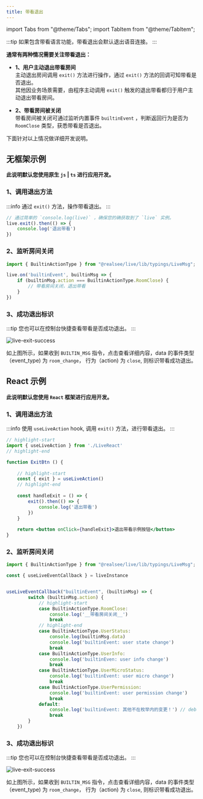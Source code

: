 ```yaml
---
title: 带看退出
---
```


import Tabs from "@theme/Tabs";
import TabItem from "@theme/TabItem";

:::tip
如果包含带看语言功能，带看退出会默认退出语音连接。
:::

**通常有两种情况需要关注带看退出：**
- **1、用户主动退出带看房间**<br/>
    主动退出房间调用 `exit()` 方法进行操作，通过 `exit()` 方法的回调可知带看是否退出。<br/>
    其他因业务场景需要，由程序主动调用 `exit()` 触发的退出带看都归于用户主动退出带看房间。

- **2、带看房间被关闭**<br/>
  带看房间被关闭可通过监听内置事件 `builtinEvent` ，判断返回行为是否为 `RoomClose` 类型，获悉带看是否退出。
  
下面针对以上情况做详细开发说明。

## 无框架示例

**此说明默认您使用原生 `js` | `ts` 进行应用开发。**

### 1、调用退出方法

:::info
通过 `exit()` 方法，操作带看退出。
:::

```js
// 通过简单的 `console.log(live)` ，确保您的确获取到了 `live` 实例。
live.exit().then(() => {
	console.log('退出带看')
})
```

### 2、监听房间关闭

```ts
import { BuiltinActionType } from "@realsee/live/lib/typings/LiveMsg";

live.on('builtinEvent', builtinMsg => {
    if (builtinMsg.action === BuiltinActionType.RoomClose) {
        // 带看房间关闭，退出带看
    }
})
```

### 3、成功退出标识

:::tip
您也可以在控制台快捷查看带看是否成功退出。
:::

![live-exit-success](../../../assets/live/live-exit-success.png)


如上图所示，如果收到 `BUILTIN_MSG` 指令，点击查看详细内容，data 的事件类型（event_type) 为 `room_change`， 行为（action) 为 `close`, 则标识带看成功退出。


## React 示例

**此说明默认您使用 `React` 框架进行应用开发。**

### 1、调用退出方法

:::info
使用 `useLiveAction` hook, 调用 `exit()` 方法，进行带看退出。
:::

```jsx
// highlight-start
import { useLiveAction } from './LiveReact'
// highlight-end

function ExitBtn () {
	
	// highlight-start
    const { exit } = useLiveAction()
	// highlight-end
    
    const handleExit = () => {
    	exit().then(() => {
		    console.log('退出带看')
        })
    }
    
    return <button onClick={handleExit}>退出带看示例按钮</button>
}
```


### 2、监听房间关闭

```js
import { BuiltinActionType } from "@realsee/live/lib/typings/LiveMsg";

const { useLiveEventCallback } = liveInstance


useLiveEventCallback("builtinEvent", (builtinMsg) => {
        switch (builtinMsg.action) {
            // highlight-start
            case BuiltinActionType.RoomClose:
                console.log('__带看房间关闭__')
                break
            // highlight-end
            case BuiltinActionType.UserStatus:
                console.log(builtinMsg.data)
                console.log('builtinEvent: user state change')
                break
            case BuiltinActionType.UserInfo:
                console.log('builtinEven: user info change')
                break
            case BuiltinActionType.UserMicroStatus:
                console.log('builtinEvent: user micro change')
                break
            case BuiltinActionType.UserPermission:
                console.log('builtinEvent: user permission change')
                break
            default:
                console.log('builtinEvent: 其他不在枚举内的变更！') // debug
                break
        }
    })
```

### 3、成功退出标识


:::tip
您也可以在控制台快捷查看带看是否成功退出。
:::

![live-exit-success](../../../assets/live/live-exit-success.png)


如上图所示，如果收到 `BUILTIN_MSG` 指令，点击查看详细内容，data 的事件类型（event_type) 为 `room_change`， 行为（action) 为 `close`, 则标识带看成功退出。
